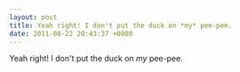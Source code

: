 ```yaml
---
layout: post
title: Yeah right! I don't put the duck on *my* pee-pee.
date: 2011-08-22 20:43:37 +0000
---
```


Yeah right! I don't put the duck on *my* pee-pee.

